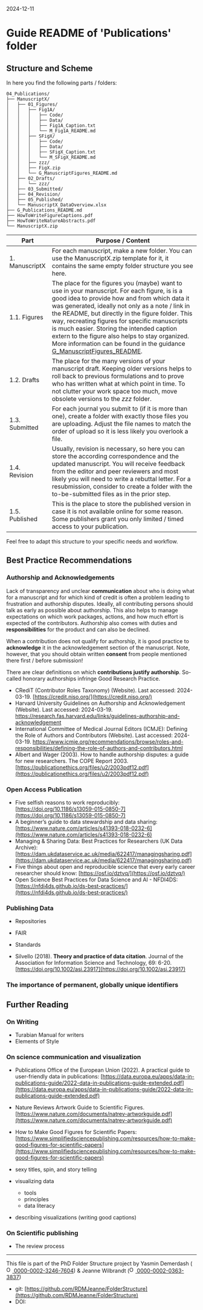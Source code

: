 2024-12-11


# Guide README of 'Publications' folder

## Structure and Scheme

In here you find the following parts / folders:

```
04_Publications/
├── ManuscriptX/
│   ├── 01_Figures/
│   │   ├── Fig1A/
│   │   │   ├── Code/
│   │   │   ├── Data/
│   │   │   ├── Fig1A_Caption.txt
│   │   │   └── M_Fig1A_README.md
│   │   ├── SFigX/
│   │   │   ├── Code/
│   │   │   ├── Data/
│   │   │   ├── SFigX_Caption.txt
│   │   │   └── M_SFigX_README.md
│   │   ├── zzz/
│   │   ├── FigX.zip
│   │   └── G_ManuscriptFigures_README.md
│   ├── 02_Drafts/
│   │   └── zzz/
│   ├── 03_Submitted/
│   ├── 04_Revision/
│   ├── 05_Published/
│   └── ManuscriptX_DataOverview.xlsx
├── G_Publications_README.md
├── HowToWriteFigureCaptions.pdf
├── HowToWriteNatureAbstracts.pdf
└── ManuscriptX.zip

```


| Part           | Purpose / Content                                                                                                                                                                                                                                                                                                                                                                                                                                                                                                                                              |
| -------------- | -------------------------------------------------------------------------------------------------------------------------------------------------------------------------------------------------------------------------------------------------------------------------------------------------------------------------------------------------------------------------------------------------------------------------------------------------------------------------------------------------------------------------------------------------------------- |
| 1. ManuscriptX | For each manuscript, make a new folder. You can use the ManuscriptX.zip template for it, it contains the same empty folder structure you see here.                                                                                                                                                                                                                                                                                                                                                                                                             |
| 1.1. Figures   | The place for the figures you (maybe) want to use in your manuscript. For each figure, is is a good idea to provide how and from which data it was generated, ideally not only as a note / link in the README, but directly in the figure folder. This way, recreating figures for specific manuscripts is much easier. Storing the intended caption extern to the figure also helps to stay organized. More information can be found in the guidance [G_ManuscriptFigures_README](/PhD/04_Publications/ManuscriptX/01_Figures/G_ManuscriptFigures_README.md). |
| 1.2. Drafts    | The place for the many versions of your manuscript draft. Keeping older versions helps to roll back to previous formulations and to prove who has written what at which point in time. To not clutter your work space too much, move obsolete versions to the *zzz* folder.                                                                                                                                                                                                                                                                                    |
| 1.3. Submitted | For each journal you submit to (if it is more than one), create a folder with exactly those files you are uploading. Adjust the file names to match the order of upload so it is less likely you overlook a file.                                                                                                                                                                                                                                                                                                                                              |
| 1.4. Revision  | Usually, revision is necessary, so here you can store the according correspondence and the updated manuscript. You will receive feedback from the editor and peer reviewers and most likely you will need to write a rebuttal letter. For a resubmission, consider to create a folder with the to-be-submitted files as in the prior step.                                                                                                                                                                                                                     |
| 1.5. Published | This is the place to store the published version in case it is not available online for some reason. Some publishers grant you only limited / timed access to your publication.                                                                                                                                                                                                                                                                                                                                                                                |

Feel free to adapt this structure to your specific needs and workflow.


## Best Practice Recommendations

### Authorship and Acknowledgements
Lack of transparency and unclear **communication** about who is doing what for a manuscript and for which kind of credit is often a problem leading to frustration and authorship disputes. Ideally, all contributing persons should talk as early as possible about authorship. This also helps to manage expectations on which work packages, actions, and how much effort is expected of the contributors. Authorship also comes with duties and **responsibilities** for the product and can also be declined.

When a contribution does not qualify for authorship, it is good practice to **acknowledge** it in the acknowledgement section of the manuscript. Note, however, that you should obtain written **consent** from people mentioned there first / before submission!

There are clear definitions on which **contributions justify authorship**. So-called honorary authorships infringe Good Research Practice.
* CRediT (Contributor Roles Taxonomy) (Website). Last accessed: 2024-03-19. [https://credit.niso.org/](https://credit.niso.org/)
* Harvard University Guidelines on Authorship and Acknowledgement (Website). Last accessed: 2024-03-19. https://research.fas.harvard.edu/links/guidelines-authorship-and-acknowledgement
* International Committee of Medical Journal Editors (ICMJE): Defining the Role of Authors and Contributors (Website). Last accessed: 2024-03-19. https://www.icmje.org/recommendations/browse/roles-and-responsibilities/defining-the-role-of-authors-and-contributors.html
* Albert and Wager (2003). How to handle authorship disputes: a guide for new researchers. The COPE Report 2003. [https://publicationethics.org/files/u2/2003pdf12.pdf](https://publicationethics.org/files/u2/2003pdf12.pdf)


### Open Access Publication
* Five selfish reasons to work reproducibly: [https://doi.org/10.1186/s13059-015-0850-7](https://doi.org/10.1186/s13059-015-0850-7)
* A beginner’s guide to data stewardship and data sharing: [https://www.nature.com/articles/s41393-018-0232-6](https://www.nature.com/articles/s41393-018-0232-6)
* Managing & Sharing Data: Best Practices for Researchers (UK Data Archive): [https://dam.ukdataservice.ac.uk/media/622417/managingsharing.pdf](https://dam.ukdataservice.ac.uk/media/622417/managingsharing.pdf) 
* Five things about open and reproducible science that every early career researcher should know: [https://osf.io/dztvq/](https://osf.io/dztvq/) 
* Open Science Best Practices for Data Science and AI - NFDI4DS: [https://nfdi4ds.github.io/ds-best-practices/](https://nfdi4ds.github.io/ds-best-practices/)


### Publishing Data
* Repositories
* FAIR
* Standards

* Silvello (2018). **Theory and practice of data citation**. Journal of the Association for Information Science and Technology, 69: 6-20. [https://doi.org/10.1002/asi.23917](https://doi.org/10.1002/asi.23917)

### The importance of permanent, globally unique identifiers



## Further Reading

### On Writing
* Turabian Manual for writers
* Elements of Style


### On science communication and visualization

* Publications Office of the European Union (2022). A practical guide to user-friendly data in publications: [https://data.europa.eu/apps/data-in-publications-guide/2022-data-in-publications-guide-extended.pdf](https://data.europa.eu/apps/data-in-publications-guide/2022-data-in-publications-guide-extended.pdf) 
* Nature Reviews Artwork Guide to Scientific Figures. [https://www.nature.com/documents/natrev-artworkguide.pdf](https://www.nature.com/documents/natrev-artworkguide.pdf)
* How to Make Good Figures for Scientific Papers: [https://www.simplifiedsciencepublishing.com/resources/how-to-make-good-figures-for-scientific-papers](https://www.simplifiedsciencepublishing.com/resources/how-to-make-good-figures-for-scientific-papers)

* sexy titles, spin, and story telling
* visualizing data
	* tools
	* principles
	* data literacy
* describing visualizations (writing good captions)

### On Scientific publishing

* The review process

_____

This file is part of the PhD Folder Structure project by Yasmin Demerdash (<a href="https://orcid.org/0000-0002-3246-7604"><img alt="ORCID logo" src="https://info.orcid.org/wp-content/uploads/2019/11/orcid_16x16.png" width="16" height="16" /> 0000-0002-3246-7604</a>) & Jeanne  Wilbrandt (<a href="https://orcid.org/0000-0002-0363-3837"><img alt="ORCID logo" src="https://info.orcid.org/wp-content/uploads/2019/11/orcid_16x16.png" width="16" height="16" /> 0000-0002-0363-3837</a>)

* git: [https://github.com/RDMJeanne/FolderStructure](https://github.com/RDMJeanne/FolderStructure)
* DOI: 

